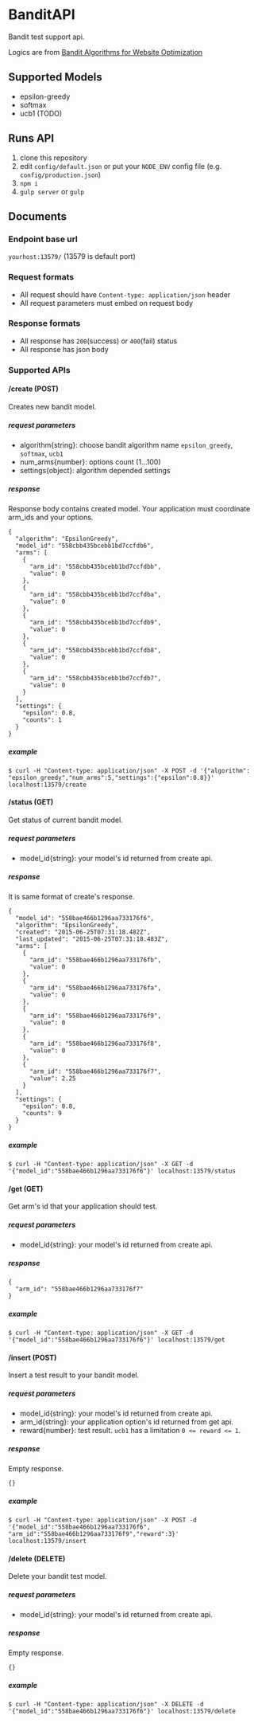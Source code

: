 # BanditAPI
Bandit test support api.

Logics are from [Bandit Algorithms for Website Optimization](http://shop.oreilly.com/product/0636920027393.do)

## Supported Models

+ epsilon-greedy
+ softmax
+ ucb1 (TODO)

## Runs API

1. clone this repository
2. edit `config/default.json` or put your `NODE_ENV` config file (e.g. `config/production.json`)
3. `npm i`
4. `gulp server` or `gulp`

## Documents

### Endpoint base url

`yourhost:13579/` (13579 is default port)

### Request formats

+ All request should have `Content-type: application/json` header
+ All request parameters must embed on request body

### Response formats

+ All response has `200`(success) or `400`(fail) status
+ All response has json body

### Supported APIs

#### /create (POST)

Creates new bandit model.

##### request parameters

+ algorithm{string}: choose bandit algorithm name `epsilon_greedy`, `softmax`, `ucb1`
+ num_arms{number}: options count (1...100)
+ settings{object}: algorithm depended settings

##### response

Response body contains created model. Your application must coordinate arm_ids and your options.

```
{
  "algorithm": "EpsilonGreedy",
  "model_id": "558cbb435bcebb1bd7ccfdb6",
  "arms": [
    {
      "arm_id": "558cbb435bcebb1bd7ccfdbb",
      "value": 0
    },
    {
      "arm_id": "558cbb435bcebb1bd7ccfdba",
      "value": 0
    },
    {
      "arm_id": "558cbb435bcebb1bd7ccfdb9",
      "value": 0
    },
    {
      "arm_id": "558cbb435bcebb1bd7ccfdb8",
      "value": 0
    },
    {
      "arm_id": "558cbb435bcebb1bd7ccfdb7",
      "value": 0
    }
  ],
  "settings": {
    "epsilon": 0.8,
    "counts": 1
  }
}
```

##### example

`$ curl -H "Content-type: application/json" -X POST -d '{"algorithm": "epsilon_greedy","num_arms":5,"settings":{"epsilon":0.8}}' localhost:13579/create`

#### /status (GET)

Get status of current bandit model.

##### request parameters

+ model_id{string}: your model's id returned from create api.

##### response

It is same format of create's response.

```
{
  "model_id": "558bae466b1296aa733176f6",
  "algorithm": "EpsilonGreedy",
  "created": "2015-06-25T07:31:18.482Z",
  "last_updated": "2015-06-25T07:31:18.483Z",
  "arms": [
    {
      "arm_id": "558bae466b1296aa733176fb",
      "value": 0
    },
    {
      "arm_id": "558bae466b1296aa733176fa",
      "value": 0
    },
    {
      "arm_id": "558bae466b1296aa733176f9",
      "value": 0
    },
    {
      "arm_id": "558bae466b1296aa733176f8",
      "value": 0
    },
    {
      "arm_id": "558bae466b1296aa733176f7",
      "value": 2.25
    }
  ],
  "settings": {
    "epsilon": 0.8,
    "counts": 9
  }
}
```

##### example

`$ curl -H "Content-type: application/json" -X GET -d '{"model_id":"558bae466b1296aa733176f6"}' localhost:13579/status`

#### /get (GET)

Get arm's id that your application should test.

##### request parameters

+ model_id{string}: your model's id returned from create api.

##### response

```
{
  "arm_id": "558bae466b1296aa733176f7"
}

```

##### example

`$ curl -H "Content-type: application/json" -X GET -d '{"model_id":"558bae466b1296aa733176f6"}' localhost:13579/get`

#### /insert (POST)

Insert a test result to your bandit model.

##### request parameters

+ model_id{string}: your model's id returned from create api.
+ arm_id{string}: your application option's id returned from get api.
+ reward{number}: test result. `ucb1` has a limitation `0 <= reward <= 1`.

##### response

Empty response.

```
{}
```

##### example

`$ curl -H "Content-type: application/json" -X POST -d '{"model_id":"558bae466b1296aa733176f6", "arm_id":"558bae466b1296aa733176f9","reward":3}' localhost:13579/insert`

#### /delete (DELETE)

Delete your bandit test model.

##### request parameters

+ model_id{string}: your model's id returned from create api.

##### response

Empty response.

```
{}
```

##### example

`$ curl -H "Content-type: application/json" -X DELETE -d '{"model_id":"558bae466b1296aa733176f6"}' localhost:13579/delete`
